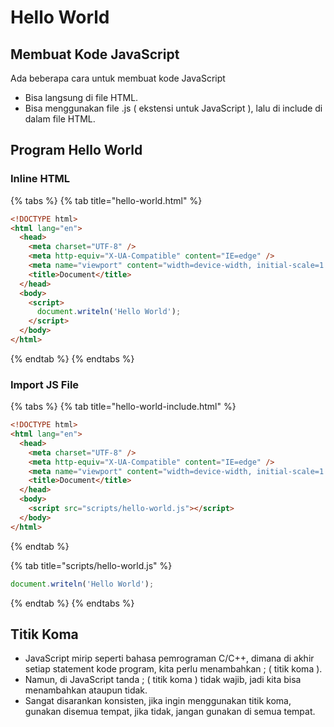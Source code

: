 # Hello World

## Membuat Kode JavaScript

Ada beberapa cara untuk membuat kode JavaScript

* Bisa langsung di file HTML.
* Bisa menggunakan file .js ( ekstensi untuk JavaScript ), lalu di include di dalam file HTML.

## Program Hello World

### Inline HTML

{% tabs %}
{% tab title="hello-world.html" %}
```html
<!DOCTYPE html>
<html lang="en">
  <head>
    <meta charset="UTF-8" />
    <meta http-equiv="X-UA-Compatible" content="IE=edge" />
    <meta name="viewport" content="width=device-width, initial-scale=1.0" />
    <title>Document</title>
  </head>
  <body>
    <script>
      document.writeln('Hello World');
    </script>
  </body>
</html>
```
{% endtab %}
{% endtabs %}

### Import JS File

{% tabs %}
{% tab title="hello-world-include.html" %}
```html
<!DOCTYPE html>
<html lang="en">
  <head>
    <meta charset="UTF-8" />
    <meta http-equiv="X-UA-Compatible" content="IE=edge" />
    <meta name="viewport" content="width=device-width, initial-scale=1.0" />
    <title>Document</title>
  </head>
  <body>
    <script src="scripts/hello-world.js"></script>
  </body>
</html>

```
{% endtab %}

{% tab title="scripts/hello-world.js" %}
```javascript
document.writeln('Hello World');
```
{% endtab %}
{% endtabs %}

## Titik Koma

* JavaScript mirip seperti bahasa pemrograman C/C++, dimana di akhir setiap statement kode program, kita perlu menambahkan ; ( titik koma ).
* Namun, di JavaScript tanda ; ( titik koma ) tidak wajib, jadi kita bisa menambahkan ataupun tidak.
* Sangat disarankan konsisten, jika ingin menggunakan titik koma, gunakan disemua tempat, jika tidak, jangan gunakan di semua tempat.
